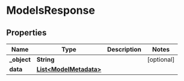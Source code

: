 

# ModelsResponse


## Properties

| Name | Type | Description | Notes |
|------------ | ------------- | ------------- | -------------|
|**_object** | **String** |  |  [optional] |
|**data** | [**List&lt;ModelMetadata&gt;**](ModelMetadata.md) |  |  |



